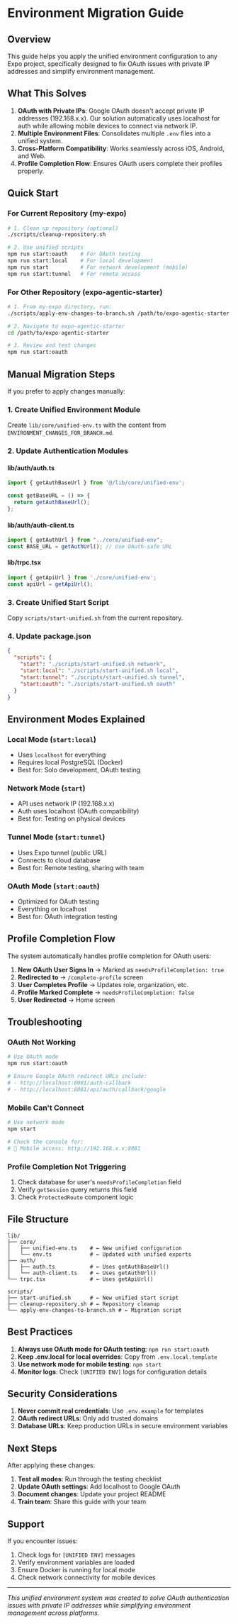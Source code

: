 # Environment Migration Guide

## Overview

This guide helps you apply the unified environment configuration to any Expo project, specifically designed to fix OAuth issues with private IP addresses and simplify environment management.

## What This Solves

1. **OAuth with Private IPs**: Google OAuth doesn't accept private IP addresses (192.168.x.x). Our solution automatically uses localhost for auth while allowing mobile devices to connect via network IP.
2. **Multiple Environment Files**: Consolidates multiple `.env` files into a unified system.
3. **Cross-Platform Compatibility**: Works seamlessly across iOS, Android, and Web.
4. **Profile Completion Flow**: Ensures OAuth users complete their profiles properly.

## Quick Start

### For Current Repository (my-expo)

```bash
# 1. Clean up repository (optional)
./scripts/cleanup-repository.sh

# 2. Use unified scripts
npm run start:oauth    # For OAuth testing
npm run start:local    # For local development
npm run start          # For network development (mobile)
npm run start:tunnel   # For remote access
```

### For Other Repository (expo-agentic-starter)

```bash
# 1. From my-expo directory, run:
./scripts/apply-env-changes-to-branch.sh /path/to/expo-agentic-starter

# 2. Navigate to expo-agentic-starter
cd /path/to/expo-agentic-starter

# 3. Review and test changes
npm run start:oauth
```

## Manual Migration Steps

If you prefer to apply changes manually:

### 1. Create Unified Environment Module

Create `lib/core/unified-env.ts` with the content from `ENVIRONMENT_CHANGES_FOR_BRANCH.md`.

### 2. Update Authentication Modules

#### lib/auth/auth.ts
```typescript
import { getAuthBaseUrl } from '@/lib/core/unified-env';

const getBaseURL = () => {
  return getAuthBaseUrl();
};
```

#### lib/auth/auth-client.ts
```typescript
import { getAuthUrl } from "../core/unified-env";
const BASE_URL = getAuthUrl(); // Use OAuth-safe URL
```

#### lib/trpc.tsx
```typescript
import { getApiUrl } from './core/unified-env';
const apiUrl = getApiUrl();
```

### 3. Create Unified Start Script

Copy `scripts/start-unified.sh` from the current repository.

### 4. Update package.json

```json
{
  "scripts": {
    "start": "./scripts/start-unified.sh network",
    "start:local": "./scripts/start-unified.sh local",
    "start:tunnel": "./scripts/start-unified.sh tunnel",
    "start:oauth": "./scripts/start-unified.sh oauth"
  }
}
```

## Environment Modes Explained

### Local Mode (`start:local`)
- Uses `localhost` for everything
- Requires local PostgreSQL (Docker)
- Best for: Solo development, OAuth testing

### Network Mode (`start`)
- API uses network IP (192.168.x.x)
- Auth uses localhost (OAuth compatibility)
- Best for: Testing on physical devices

### Tunnel Mode (`start:tunnel`)
- Uses Expo tunnel (public URL)
- Connects to cloud database
- Best for: Remote testing, sharing with team

### OAuth Mode (`start:oauth`)
- Optimized for OAuth testing
- Everything on localhost
- Best for: OAuth integration testing

## Profile Completion Flow

The system automatically handles profile completion for OAuth users:

1. **New OAuth User Signs In** → Marked as `needsProfileCompletion: true`
2. **Redirected to** → `/complete-profile` screen
3. **User Completes Profile** → Updates role, organization, etc.
4. **Profile Marked Complete** → `needsProfileCompletion: false`
5. **User Redirected** → Home screen

## Troubleshooting

### OAuth Not Working
```bash
# Use OAuth mode
npm run start:oauth

# Ensure Google OAuth redirect URLs include:
# - http://localhost:8081/auth-callback
# - http://localhost:8081/api/auth/callback/google
```

### Mobile Can't Connect
```bash
# Use network mode
npm start

# Check the console for:
# 📱 Mobile access: http://192.168.x.x:8081
```

### Profile Completion Not Triggering
1. Check database for user's `needsProfileCompletion` field
2. Verify `getSession` query returns this field
3. Check `ProtectedRoute` component logic

## File Structure

```
lib/
├── core/
│   ├── unified-env.ts    # ← New unified configuration
│   └── env.ts            # ← Updated with unified exports
├── auth/
│   ├── auth.ts           # ← Uses getAuthBaseUrl()
│   └── auth-client.ts    # ← Uses getAuthUrl()
└── trpc.tsx              # ← Uses getApiUrl()

scripts/
├── start-unified.sh      # ← New unified start script
├── cleanup-repository.sh # ← Repository cleanup
└── apply-env-changes-to-branch.sh # ← Migration script
```

## Best Practices

1. **Always use OAuth mode for OAuth testing**: `npm run start:oauth`
2. **Keep .env.local for local overrides**: Copy from `.env.local.template`
3. **Use network mode for mobile testing**: `npm start`
4. **Monitor logs**: Check `[UNIFIED ENV]` logs for configuration details

## Security Considerations

1. **Never commit real credentials**: Use `.env.example` for templates
2. **OAuth redirect URLs**: Only add trusted domains
3. **Database URLs**: Keep production URLs in secure environment variables

## Next Steps

After applying these changes:

1. **Test all modes**: Run through the testing checklist
2. **Update OAuth settings**: Add localhost to Google OAuth
3. **Document changes**: Update your project README
4. **Train team**: Share this guide with your team

## Support

If you encounter issues:

1. Check logs for `[UNIFIED ENV]` messages
2. Verify environment variables are loaded
3. Ensure Docker is running for local mode
4. Check network connectivity for mobile devices

---

*This unified environment system was created to solve OAuth authentication issues with private IP addresses while simplifying environment management across platforms.*